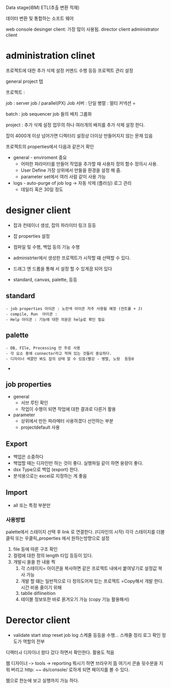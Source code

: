 Data stage(iBM)
ETL(추출 변환 적재)

데이터 변환 및 통합하는 소프트 웨어 

web console
desinger client: 가장 많이 사용됨. 
director client
administrator client

# administration clinet

프로젝트에 대한 추가 삭제 설정 커멘드 수행 등등
프로젝트 관리 설정

general project 탭

프로젝트 : 

job : server job / parallel(PX) Job
    서버 : 단일
    병렬 : 멀티 커넥션 =

batch : job sequencer
    job 들의 배치 그룹화

project : 추가 삭제 설정
    업무의 하나 여러개의 배치를 추가 삭제 설정 한다.

잡이 4000개 이상 넘어가면 디렉터리 설정상 더이상 만들어지지 않는 문제 있음


프로젝트의 properties에서 다음과 같은거 확인
- general - enviroment 중요
  - 어떠한 파라미터를 만들어 작업을 추가할 때 사용자 정의 함수 정의시 사용.
  - User Define 가장 상위에서 만들을 환경을 설정 해 줌.
  - parameter set에서 여러 사람 같이 사용 가능
- logs - auto-purge of job log -> 자동 삭제 (플러싱) 로그 관리
  - 데일리 혹은 30일 정도


# designer client

- 잡과 컨테이너 생성, 잡의 파라미터 링크 등등
- 잡 properties 설정
- 컴파일 및 수행, 백업 등의 기능 수행
- administrter에서 생성한 프로젝트가 시작할 떄 선택할 수 있다.

- 드래그 엔 드롭을 통해 서 설정 할 수 있게끔 되어 있다 
- standard, canvas, palette, 등등

## standard 
    - job properties 아이콘 : 노란색 아이콘 자주 사용될 예정 (컨트롤 + J)
    - compile, Run  아이콘 : 
    - Help 아이콘 : 기능에 대한 의문은 help로 확인 필요


## palette
    - DB, FIle, Processing 만 주로 사용
    - 각 요소 중에 connector라고 적혀 있는 것들리 중요하다.
    - 디자이너 색깔만 봐도 잡의 상태 알 수 있음(빨강 - 병렬, 노랑  등등0
- 
## job properties
  - general
    - 서브 루틴 확인
    - 작업이 수행이 되면 작업에 대한 결과로 다른거 활용
  - parameter
    - 상위에서 만든 파라메터 사용하겠다 선언하는 부분
    - projectdefault 사용
## Export
  -  백업은 소중하다
  -  백업할 때는 디자인만 하는 것이 좋다. 실행파일 같이 하면 용량이 좋다. 
  -  dsx Type으로 백업 (export) 한다.
  -  분석용으로는 excel로 지정하는 게 좋음

## Import 
  - all 또는 특정 부분만

### 사용방법 
palette에서 스테이지 선택 후 link 로 연결한다. (디자인의 시작)
각각 스테이지를 더블클릭 또는 우클릭_properties 에서 원하는방향으로 설정
1. file 등에 따른 구조 확인
2. 컬럼에 대한 정의 length 타입 등등이 있다.
3. 개발시 쏠쏠 한 내용 찍 
   1. 각 스테이지= 아이콘을 복사하면 같은 프로젝트 내에서 붙여넣기로 설정값 복사 가능
   2. 개발 할 떄는 일반적으로 다 정의도어져 있는 프로젝트 =Copy해서 개발 한다. 시간 비용 줄이기 위해 
   3. tablle difiineition 
   4. 테이블 정보또한 바로 옭겨오기 가능 (copy 기능 활용해서)


# Derector client
- validate start stop reset job log 스케줄 등등을 수행...
스캐줄 정리 로그 확인 정도가 역할의 전부 

디렉터ㅘ 디자이너 왔다 갔다 하면서 확인한다.
활용도 적음


웹 
디자이너 -> tools -> reporting 뭐시기 하면 브라우저 뜸 여기서 
콘솔 뒷수분을 지워 버리고 
http: ~~ ds/console/ 로하게 되면 페이지를 볼 수 있다. 

웹으로 한눈에 보고 실행까지 가능 하다.
